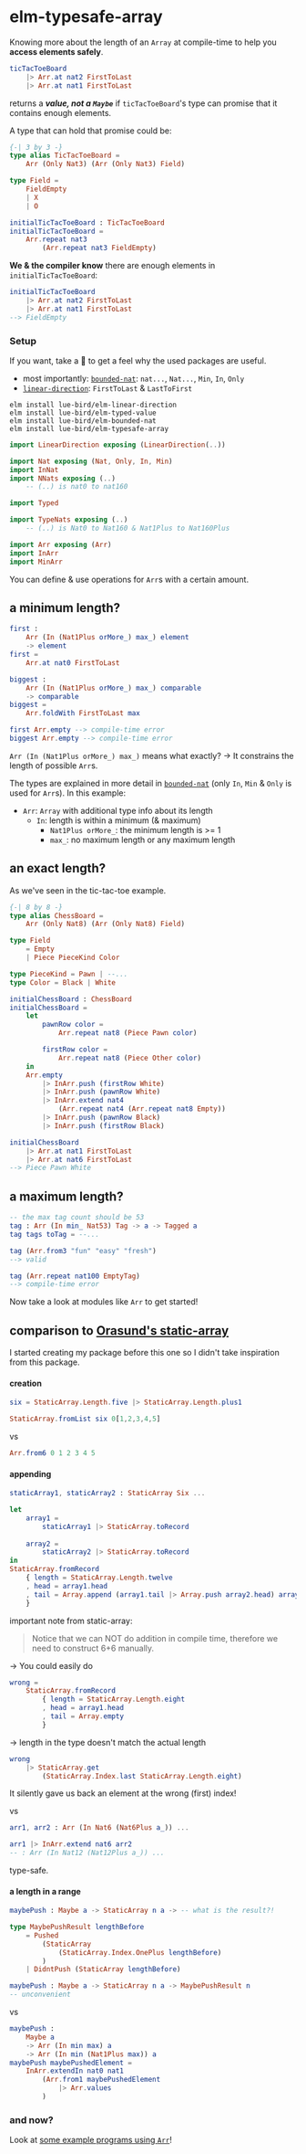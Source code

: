 # elm-typesafe-array

Knowing more about the length of an `Array` at compile-time to help you **access elements safely**.

```elm
ticTacToeBoard
    |> Arr.at nat2 FirstToLast
    |> Arr.at nat1 FirstToLast
```

returns a **_value, not a `Maybe`_** if `ticTacToeBoard`'s type can promise that it contains enough elements.

A type that can hold that promise could be:

```elm
{-| 3 by 3 -}
type alias TicTacToeBoard =
    Arr (Only Nat3) (Arr (Only Nat3) Field)

type Field =
    FieldEmpty
    | X
    | O

initialTicTacToeBoard : TicTacToeBoard
initialTicTacToeBoard =
    Arr.repeat nat3
        (Arr.repeat nat3 FieldEmpty)
```

**We & the compiler know** there are enough elements in `initialTicTacToeBoard`:

```elm
initialTicTacToeBoard
    |> Arr.at nat2 FirstToLast
    |> Arr.at nat1 FirstToLast
--> FieldEmpty
```

### Setup

If you want, take a 👀 to get a feel why the used packages are useful.
- most importantly: [`bounded-nat`][bounded-nat]: `nat...`, `Nat...`, `Min`, `In`, `Only`
- [`linear-direction`][linear-direction]: `FirstToLast` & `LastToFirst`

```noformatingplease
elm install lue-bird/elm-linear-direction
elm install lue-bird/elm-typed-value
elm install lue-bird/elm-bounded-nat
elm install lue-bird/elm-typesafe-array
```

```elm
import LinearDirection exposing (LinearDirection(..))

import Nat exposing (Nat, Only, In, Min)
import InNat
import NNats exposing (..)
    -- (..) is nat0 to nat160

import Typed

import TypeNats exposing (..)
    -- (..) is Nat0 to Nat160 & Nat1Plus to Nat160Plus

import Arr exposing (Arr)
import InArr
import MinArr
```

You can define & use operations for `Arr`s with a certain amount.

## a minimum length?

```elm
first :
    Arr (In (Nat1Plus orMore_) max_) element
    -> element
first =
    Arr.at nat0 FirstToLast

biggest :
    Arr (In (Nat1Plus orMore_) max_) comparable
    -> comparable
biggest =
    Arr.foldWith FirstToLast max

first Arr.empty --> compile-time error
biggest Arr.empty --> compile-time error
```

`Arr (In (Nat1Plus orMore_) max_)` means what exactly?
→ It constrains the length of possible `Arr`s.

The types are explained in more detail in [`bounded-nat`][bounded-nat] (only `In`, `Min` & `Only` is used for `Arr`s). In this example:

- `Arr`: `Array` with additional type info about its length
    - `In`: length is within a minimum (& maximum)
        - `Nat1Plus orMore_`: the minimum length is >= 1
        - `max_`: no maximum length or any maximum length

## an exact length?

As we've seen in the tic-tac-toe example.

```elm
{-| 8 by 8 -}
type alias ChessBoard =
    Arr (Only Nat8) (Arr (Only Nat8) Field)

type Field
    = Empty
    | Piece PieceKind Color

type PieceKind = Pawn | --...
type Color = Black | White

initialChessBoard : ChessBoard
initialChessBoard =
    let
        pawnRow color =
            Arr.repeat nat8 (Piece Pawn color)

        firstRow color =
            Arr.repeat nat8 (Piece Other color)
    in
    Arr.empty
        |> InArr.push (firstRow White)
        |> InArr.push (pawnRow White)
        |> InArr.extend nat4
            (Arr.repeat nat4 (Arr.repeat nat8 Empty))
        |> InArr.push (pawnRow Black)
        |> InArr.push (firstRow Black)

initialChessBoard
    |> Arr.at nat1 FirstToLast
    |> Arr.at nat6 FirstToLast
--> Piece Pawn White
```


## a maximum length?
  
```elm
-- the max tag count should be 53
tag : Arr (In min_ Nat53) Tag -> a -> Tagged a
tag tags toTag = --...

tag (Arr.from3 "fun" "easy" "fresh")
--> valid

tag (Arr.repeat nat100 EmptyTag)
--> compile-time error
```

Now take a look at modules like `Arr` to get started!

## comparison to [Orasund's static-array][static-array]

I started creating my package before this one so I didn't take inspiration from this package.

#### creation

```elm
six = StaticArray.Length.five |> StaticArray.Length.plus1

StaticArray.fromList six 0[1,2,3,4,5]
```
vs
```elm
Arr.from6 0 1 2 3 4 5
```
#### appending
```elm
staticArray1, staticArray2 : StaticArray Six ...

let
    array1 =
        staticArray1 |> StaticArray.toRecord
    
    array2 =
        staticArray2 |> StaticArray.toRecord
in
StaticArray.fromRecord
    { length = StaticArray.Length.twelve
    , head = array1.head
    , tail = Array.append (array1.tail |> Array.push array2.head) array2.tail
    }
```
important note from static-array:

> Notice that we can NOT do addition in compile time, therefore we need to construct 6+6 manually.

→ You could easily do

```elm
wrong =
    StaticArray.fromRecord
        { length = StaticArray.Length.eight
        , head = array1.head
        , tail = Array.empty
        }
```

→ length in the type doesn't match the actual length

```elm
wrong
    |> StaticArray.get
        (StaticArray.Index.last StaticArray.Length.eight)
```

It silently gave us back an element at the wrong (first) index!

vs

```elm
arr1, arr2 : Arr (In Nat6 (Nat6Plus a_)) ...

arr1 |> InArr.extend nat6 arr2
-- : Arr (In Nat12 (Nat12Plus a_)) ...
```

type-safe.

#### a length in a range

```elm
maybePush : Maybe a -> StaticArray n a -> -- what is the result?!

type MaybePushResult lengthBefore
    = Pushed
        (StaticArray    
            (StaticArray.Index.OnePlus lengthBefore)
        )
    | DidntPush (StaticArray lengthBefore)

maybePush : Maybe a -> StaticArray n a -> MaybePushResult n
-- unconvenient
```
vs
```elm
maybePush :
    Maybe a
    -> Arr (In min max) a
    -> Arr (In min (Nat1Plus max)) a
maybePush maybePushedElement =
    InArr.extendIn nat0 nat1
        (Arr.from1 maybePushedElement
            |> Arr.values
        )
```

### and now?

Look at [some example programs using `Arr`](https://github.com/lue-bird/elm-typesafe-array/tree/master/examples)!

[bounded-nat]: https://package.elm-lang.org/packages/lue-bird/elm-bounded-nat/latest/
[static-array]: https://package.elm-lang.org/packages/Orasund/elm-static-array/latest/
[linear-direction]: https://package.elm-lang.org/packages/lue-bird/elm-linear-direction/latest/
